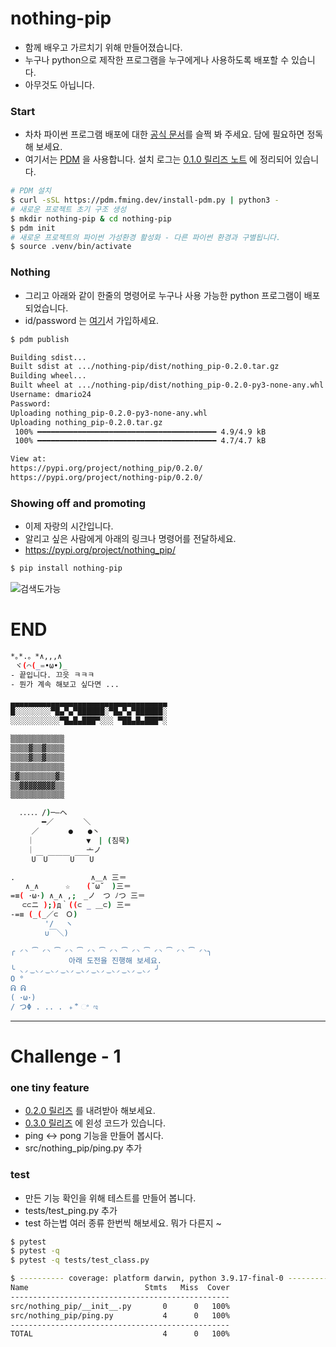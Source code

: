 # nothing-pip
- 함께 배우고 가르치기 위해 만들어졌습니다.
- 누구나 python으로 제작한 프로그램을 누구에게나 사용하도록 배포할 수 있습니다.
- 아무것도 아닙니다.

### Start
- 차차 파이썬 프로그램 배포에 대한 [공식 문서](https://packaging.python.org/en/latest/tutorials/packaging-projects/)를 슬쩍 봐 주세요. 담에 필요하면 정독해 보세요.
- 여기서는 [PDM](https://pdm.fming.dev/latest/#introduction) 을 사용합니다. 설치 로그는 [0.1.0 릴리즈 노트](https://github.com/edu-data-mario/nothing-pip/releases/tag/0.1.0) 에 정리되어 있습니다.
```bash
# PDM 설치
$ curl -sSL https://pdm.fming.dev/install-pdm.py | python3 -
# 새로운 프로젝트 초기 구조 생성
$ mkdir nothing-pip & cd nothing-pip
$ pdm init
# 새로운 프로젝트의 파이썬 가성환경 활성화 - 다른 파이썬 환경과 구별됩니다.
$ source .venv/bin/activate
```

### Nothing
- 그리고 아래와 같이 한줄의 명령어로 누구나 사용 가능한 python 프로그램이 배포 되었습니다.
- id/password 는 [여기](https://pypi.org/account/register/)서 가입하세요.
```bash
$ pdm publish

Building sdist...
Built sdist at .../nothing-pip/dist/nothing_pip-0.2.0.tar.gz
Building wheel...
Built wheel at .../nothing-pip/dist/nothing_pip-0.2.0-py3-none-any.whl
Username: dmario24 
Password: 
Uploading nothing_pip-0.2.0-py3-none-any.whl
Uploading nothing_pip-0.2.0.tar.gz
 100% ━━━━━━━━━━━━━━━━━━━━━━━━━━━━━━━━━━━━━━━━ 4.9/4.9 kB
 100% ━━━━━━━━━━━━━━━━━━━━━━━━━━━━━━━━━━━━━━━━ 4.7/4.7 kB

View at:
https://pypi.org/project/nothing_pip/0.2.0/
https://pypi.org/project/nothing-pip/0.2.0/
```

### Showing off and promoting
- 이제 자랑의 시간입니다.
- 알리고 싶은 사람에게 아래의 링크나 명령어를 전달하세요.
- https://pypi.org/project/nothing_pip/
```bash
$ pip install nothing-pip
```

![검색도가능](https://github.com/edu-data-mario/nothing-pip/assets/134017660/8b5d19a5-0e8d-4a55-a59f-87cc0e7d9a30)

# END

```bash
*｡*.。*∧,,,∧
 ヾ(⌒(_=•ω•)_
- 끝입니다. 끄읏 ㅋㅋㅋ
- 뭔가 계속 해보고 싶다면 ...

▄▄▄▄▄▄▄▄▄▄▄▄▄▄▄▄▄▄▄▄▄▄▄▄▄▄▄▄▄▄▄▄▄▄▄
█░░░░░░░░▀█▄▀▄▀██████░▀█▄▀▄▀██████░
░░░░░░░░░░░▀█▄█▄███▀░░░ ▀██▄█▄███▀░

▒▒▒▒▒▒▒▒▒▒▒▒
▒▒▒▒▓▒▒▓▒▒▒▒
▒▒▒▒▓▒▒▓▒▒▒▒
▒▒▒▒▒▒▒▒▒▒▒▒
▒▓▒▒▒▒▒▒▒▒▓▒
▒▒▓▓▓▓▓▓▓▓▒▒
▒▒▒▒▒▒▒▒▒▒▒▒

  ．．．．．/)─―ヘ
  　　　━／　　　　＼
  　 ／　　　　●　　●丶
  　｜　　　　　　　▼　| (침묵)
  　｜　　　　　　　亠ノ 　
  　 U￣U￣￣￣U￣￣U

.　　　　　　　　　  ∧＿∧ 三＝
　　∧_∧ 　　　☆　  (˘ω˘　)三＝
=≡( ･ω･) ∧_∧ ,;　_ノ　つ ﾉつ 三＝
　 ⊂⊂ニ );)д｀((⊂ _ ＿⊂) 三＝
-=≡ (_(_／⊂　Ｏ)
　　　 　'/　 ヽ
　　　 　∪￣＼)

╭ ◜◝ ͡ ◜◝ ͡ ◜◝ ͡ ◜◝ ͡ ◜◝ ͡ ◜◝ ͡ ◜◝ ͡ ◜◝ ͡ ◜◝╮
             아래 도전을 진행해 보세요.
╰ ◟◞ ͜ ◟◞ ͜ ◟◞ ͜ ◟◞ ͜ ◟◞ ͜ ◟◞ ͜ ◟◞ ͜ ◟◞ ͜ ◟◞ ╯
O °
ᕱ ᕱ
( ･ω･)
/ つΦ . .. . ﹢ ⃰ ଂ ಇ

```
----
# Challenge - 1


### one tiny feature
- [0.2.0 릴리즈](https://github.com/edu-data-mario/nothing-pip/releases/tag/0.2.0) 를 내려받아 해보세요.
- [0.3.0 릴리즈](https://github.com/edu-data-mario/nothing-pip/releases/tag/0.3.0) 에 왼성 코드가 있습니다.
- ping <-> pong 기능을 만들어 봅시다.
- src/nothing_pip/ping.py 추가

### test
- 만든 기능 확인을 위해 테스트를 만들어 봅니다.
- tests/test_ping.py 추가
- test 하는법 여러 종류 한번씩 해보세요. 뭐가 다른지 ~
 ```bash
 $ pytest
 $ pytest -q
 $ pytest -q tests/test_class.py

 $ ---------- coverage: platform darwin, python 3.9.17-final-0 ----------
Name                          Stmts   Miss  Cover
-------------------------------------------------
src/nothing_pip/__init__.py       0      0   100%
src/nothing_pip/ping.py           4      0   100%
-------------------------------------------------
TOTAL                             4      0   100%
 ```
